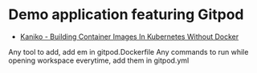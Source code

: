 # Demo application featuring Gitpod

* [Kaniko - Building Container Images In Kubernetes Without Docker](https://youtu.be/EgwVQN6GNJg)

Any tool to add, add em in gitpod.Dockerfile
Any commands to run while opening workspace everytime, add them in gitpod.yml
